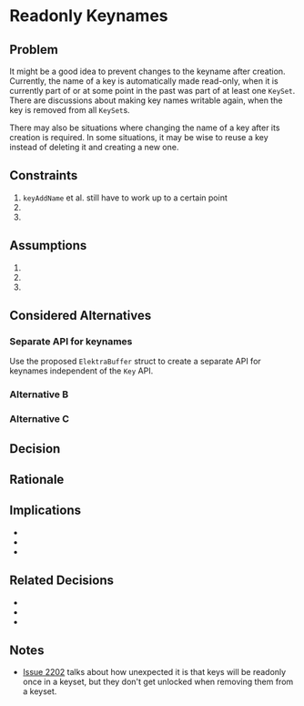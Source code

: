# Readonly Keynames

## Problem

It might be a good idea to prevent changes to the keyname after creation.
Currently, the name of a key is automatically made read-only, when it is currently part of or at some point in the past was part of at least one `KeySet`.
There are discussions about making key names writable again, when the key is removed from all `KeySet`s.

There may also be situations where changing the name of a key after its creation is required.
In some situations, it may be wise to reuse a key instead of deleting it and creating a new one.

## Constraints

1. `keyAddName` et al. still have to work up to a certain point
2.
3.

## Assumptions

1.
2.
3.

## Considered Alternatives

### Separate API for keynames

Use the proposed `ElektraBuffer` struct to create a separate API for keynames independent of the `Key` API.

### Alternative B

### Alternative C

## Decision

## Rationale

## Implications

-
-
-

## Related Decisions

- []()
- []()
- []()

## Notes

- [Issue 2202](https://issues.libelektra.org/2202) talks about how unexpected it is that keys will be readonly once in a keyset, but they don't get unlocked when removing them from a keyset.
